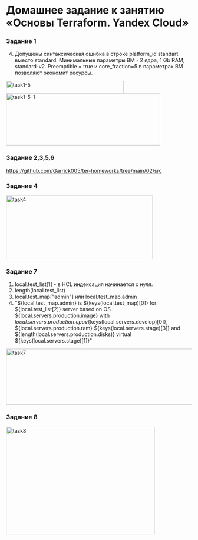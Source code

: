 # Домашнее задание к занятию «Основы Terraform. Yandex Cloud»

### Задание 1

4. Допущены синтаксическая ошибка в строке platform_id standart вместо standard. Минимальные параметры ВМ - 2 ядра, 1 Gb RAM, standard-v2. Preemptible = true и core_fraction=5 в параметрах ВМ позволяют экономит ресурсы.
<img width="319" height="33" alt="task1-5" src="https://github.com/user-attachments/assets/af7e700e-e907-4dab-a777-323e8b8f9480" />
<img width="418" height="142" alt="task1-5-1" src="https://github.com/user-attachments/assets/003628c3-2519-4abe-8720-d57b31d4c533" />

### Задание 2,3,5,6
https://github.com/Garrick005/ter-homeworks/tree/main/02/src

### Задание 4
<img width="398" height="173" alt="task4" src="https://github.com/user-attachments/assets/9f180292-192b-4f36-be1a-5beb5dba1d6e" />

### Задание 7
1. local.test_list[1] - в HCL индексация начинается с нуля.
2. length(local.test_list)
3. local.test_map["admin"] или local.test_map.admin
4. "${local.test_map.admin} is ${keys(local.test_map)[0]} for ${local.test_list[2]} server based on OS ${local.servers.production.image} with ${local.servers.production.cpu} v${keys(local.servers.develop)[0]}, ${local.servers.production.ram} ${keys(local.servers.stage)[3]} and ${length(local.servers.production.disks)} virtual ${keys(local.servers.stage)[1]}"
<img width="762" height="152" alt="task7" src="https://github.com/user-attachments/assets/d0775f75-462d-479e-8afe-1b3f4c8e2e89" />

### Задание 8
<img width="403" height="291" alt="task8" src="https://github.com/user-attachments/assets/4ea76e79-0bac-439d-a39b-edd1ffbb5b19" />
